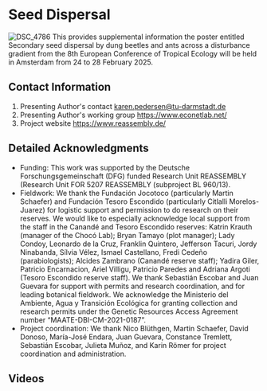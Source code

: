 # Seed Dispersal
![DSC_4786](https://github.com/user-attachments/assets/b9154ea4-3211-4498-8b88-29bc40f2ed53)
This provides supplemental information the poster entitled Secondary seed dispersal by dung beetles and ants across a disturbance gradient from the 8th European Conference of Tropical Ecology will be held in Amsterdam from 24 to 28 February 2025.

## **Contact Information**
1. Presenting Author's contact karen.pedersen@tu-darmstadt.de
2. Presenting Author's working group https://www.econetlab.net/
3. Project website https://www.reassembly.de/

## **Detailed Acknowledgments**
- Funding:
This work was supported by the Deutsche Forschungsgemeinschaft (DFG) funded Research Unit REASSEMBLY (Research Unit FOR 5207 REASSEMBLY (subproject BL 960/13).
- Fieldwork:
We thank the Fundación Jocotoco (particularly Martin Schaefer) and Fundación Tesoro Escondido (particularly Citlalli Morelos-Juarez) for logistic support and permission to do research on their reserves. We would like to especially acknowledge local support from the staff in the Canandé and Tesoro Escondido reserves: Katrin Krauth (manager of the Chocó Lab); Bryan Tamayo (plot manager); Lady Condoy, Leonardo de la Cruz, Franklin Quintero, Jefferson Tacuri, Jordy Ninabanda, Sílvia Vélez, Ismael Castellano, Fredi Cedeño (parabiologists); Alcides Zambrano (Canandé reserve staff); Yadira Giler, Patricio Encarnacion, Ariel Villigu, Patricio Paredes and Adriana Argoti (Tesoro Escondido reserve staff). We thank Sebastián Escobar and Juan Guevara for support with permits and research coordination, and for leading botanical fieldwork.
We acknowledge the Ministerio del Ambiente, Agua y Transición Ecológica for granting collection and research permits under the Genetic Resources Access Agreement number “MAATE-DBI-CM-2021-0187”.
- Project coordination:
We thank Nico Blüthgen, Martin Schaefer, David Donoso, María-José Endara, Juan Guevara, Constance Tremlett, Sebastián Escobar, Julieta Muñoz, and Karin Römer for project coordination and administration.


## **Videos**
